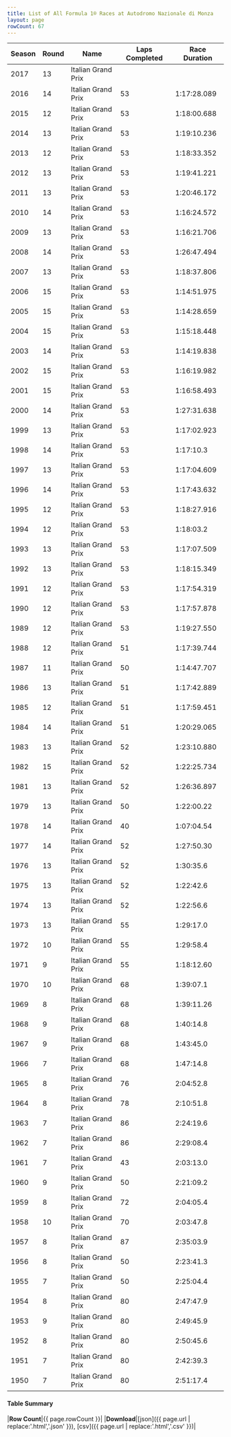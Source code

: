```yaml
---
title: List of All Formula 1® Races at Autodromo Nazionale di Monza
layout: page
rowCount: 67
---
```


| Season | Round | Name | Laps Completed | Race Duration |
|--|--|--|--|--|
| 2017 | 13 | Italian Grand Prix |   |   |
| 2016 | 14 | Italian Grand Prix | 53 | 1:17:28.089 |
| 2015 | 12 | Italian Grand Prix | 53 | 1:18:00.688 |
| 2014 | 13 | Italian Grand Prix | 53 | 1:19:10.236 |
| 2013 | 12 | Italian Grand Prix | 53 | 1:18:33.352 |
| 2012 | 13 | Italian Grand Prix | 53 | 1:19:41.221 |
| 2011 | 13 | Italian Grand Prix | 53 | 1:20:46.172 |
| 2010 | 14 | Italian Grand Prix | 53 | 1:16:24.572 |
| 2009 | 13 | Italian Grand Prix | 53 | 1:16:21.706 |
| 2008 | 14 | Italian Grand Prix | 53 | 1:26:47.494 |
| 2007 | 13 | Italian Grand Prix | 53 | 1:18:37.806 |
| 2006 | 15 | Italian Grand Prix | 53 | 1:14:51.975 |
| 2005 | 15 | Italian Grand Prix | 53 | 1:14:28.659 |
| 2004 | 15 | Italian Grand Prix | 53 | 1:15:18.448 |
| 2003 | 14 | Italian Grand Prix | 53 | 1:14:19.838 |
| 2002 | 15 | Italian Grand Prix | 53 | 1:16:19.982 |
| 2001 | 15 | Italian Grand Prix | 53 | 1:16:58.493 |
| 2000 | 14 | Italian Grand Prix | 53 | 1:27:31.638 |
| 1999 | 13 | Italian Grand Prix | 53 | 1:17:02.923 |
| 1998 | 14 | Italian Grand Prix | 53 | 1:17:10.3 |
| 1997 | 13 | Italian Grand Prix | 53 | 1:17:04.609 |
| 1996 | 14 | Italian Grand Prix | 53 | 1:17:43.632 |
| 1995 | 12 | Italian Grand Prix | 53 | 1:18:27.916 |
| 1994 | 12 | Italian Grand Prix | 53 | 1:18:03.2 |
| 1993 | 13 | Italian Grand Prix | 53 | 1:17:07.509 |
| 1992 | 13 | Italian Grand Prix | 53 | 1:18:15.349 |
| 1991 | 12 | Italian Grand Prix | 53 | 1:17:54.319 |
| 1990 | 12 | Italian Grand Prix | 53 | 1:17:57.878 |
| 1989 | 12 | Italian Grand Prix | 53 | 1:19:27.550 |
| 1988 | 12 | Italian Grand Prix | 51 | 1:17:39.744 |
| 1987 | 11 | Italian Grand Prix | 50 | 1:14:47.707 |
| 1986 | 13 | Italian Grand Prix | 51 | 1:17:42.889 |
| 1985 | 12 | Italian Grand Prix | 51 | 1:17:59.451 |
| 1984 | 14 | Italian Grand Prix | 51 | 1:20:29.065 |
| 1983 | 13 | Italian Grand Prix | 52 | 1:23:10.880 |
| 1982 | 15 | Italian Grand Prix | 52 | 1:22:25.734 |
| 1981 | 13 | Italian Grand Prix | 52 | 1:26:36.897 |
| 1979 | 13 | Italian Grand Prix | 50 | 1:22:00.22 |
| 1978 | 14 | Italian Grand Prix | 40 | 1:07:04.54 |
| 1977 | 14 | Italian Grand Prix | 52 | 1:27:50.30 |
| 1976 | 13 | Italian Grand Prix | 52 | 1:30:35.6 |
| 1975 | 13 | Italian Grand Prix | 52 | 1:22:42.6 |
| 1974 | 13 | Italian Grand Prix | 52 | 1:22:56.6 |
| 1973 | 13 | Italian Grand Prix | 55 | 1:29:17.0 |
| 1972 | 10 | Italian Grand Prix | 55 | 1:29:58.4 |
| 1971 | 9 | Italian Grand Prix | 55 | 1:18:12.60 |
| 1970 | 10 | Italian Grand Prix | 68 | 1:39:07.1 |
| 1969 | 8 | Italian Grand Prix | 68 | 1:39:11.26 |
| 1968 | 9 | Italian Grand Prix | 68 | 1:40:14.8 |
| 1967 | 9 | Italian Grand Prix | 68 | 1:43:45.0 |
| 1966 | 7 | Italian Grand Prix | 68 | 1:47:14.8 |
| 1965 | 8 | Italian Grand Prix | 76 | 2:04:52.8 |
| 1964 | 8 | Italian Grand Prix | 78 | 2:10:51.8 |
| 1963 | 7 | Italian Grand Prix | 86 | 2:24:19.6 |
| 1962 | 7 | Italian Grand Prix | 86 | 2:29:08.4 |
| 1961 | 7 | Italian Grand Prix | 43 | 2:03:13.0 |
| 1960 | 9 | Italian Grand Prix | 50 | 2:21:09.2 |
| 1959 | 8 | Italian Grand Prix | 72 | 2:04:05.4 |
| 1958 | 10 | Italian Grand Prix | 70 | 2:03:47.8 |
| 1957 | 8 | Italian Grand Prix | 87 | 2:35:03.9 |
| 1956 | 8 | Italian Grand Prix | 50 | 2:23:41.3 |
| 1955 | 7 | Italian Grand Prix | 50 | 2:25:04.4 |
| 1954 | 8 | Italian Grand Prix | 80 | 2:47:47.9 |
| 1953 | 9 | Italian Grand Prix | 80 | 2:49:45.9 |
| 1952 | 8 | Italian Grand Prix | 80 | 2:50:45.6 |
| 1951 | 7 | Italian Grand Prix | 80 | 2:42:39.3 |
| 1950 | 7 | Italian Grand Prix | 80 | 2:51:17.4 |

#### Table Summary

|**Row Count**|{{ page.rowCount }}|
|**Download**|[json]({{ page.url | replace:'.html','.json' }}), [csv]({{ page.url | replace:'.html','.csv' }})|
